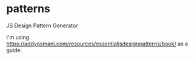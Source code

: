 # patterns
JS Design Pattern Generator


I'm using https://addyosmani.com/resources/essentialjsdesignpatterns/book/ as a guide.
